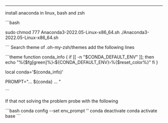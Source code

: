 ----

install anaconda in linux, bash and zsh 


´´´bash

sudo chmod 777 Anaconda3-2022.05-Linux-x86_64.sh
./Anaconda3-2022.05-Linux-x86_64.sh

´´´
Search theme of .oh-my-zsh/themes 
add the following lines

´´´theme
 function conda_info {
      if [[ -n "$CONDA_DEFAULT_ENV" ]]; then
         echo "%{$fg[green]%}‹${CONDA_DEFAULT_ENV}›%{$reset_color%}"
      fi
 }


local conda='$(conda_info)'

PROMPT="... ${conda} ... "

´´´

If that not solving the problem probe with the following


´´´bash
conda config --set env_prompt ''
conda deactivate
conda activate base
´´´
